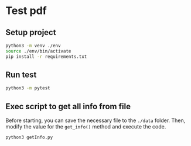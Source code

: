 # Test pdf

## Setup project

```bash
python3 -m venv ./env
source ./env/bin/activate
pip install -r requirements.txt
```

## Run test

```bash
python3 -m pytest
```

## Exec script to get all info from file

Before starting, you can save the necessary file to the `./data` folder. Then, modify the value for the `get_info()`
method and execute the code.

```bash
python3 getInfo.py
```